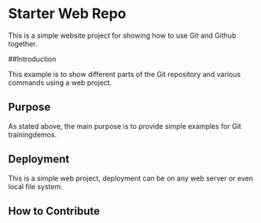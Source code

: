 # Starter Web Repo

This is a simple website project for showing how to use Git and Github together.

##Introduction

This example is to show different parts of the Git repository and various commands using a web project.

## Purpose

As stated above, the main purpose is to provide simple examples for Git trainingdemos.

## Deployment

This is a simple web project, deployment can be on any web server or even local file system.

## How to Contribute
